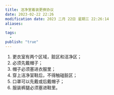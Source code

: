 ```yaml
---
title: 洁净室着装更换协议
date: 2023-02-22 22:26
modification date: 2023 二月 22日 星期三 22:26:14
aliases:
  - 
tags:
  - 
publish: "true"
---
```


1.  更衣室有两个区域，脏区和洁净区；
2.  必须先戴帽子；
3. 帽子必须塞进衣服里；
4. 穿上洁净室鞋后，不得触碰脏区；
5. 口罩可以先戴或后戴帽子；
6. 服装裤腿必须塞进鞋里。
